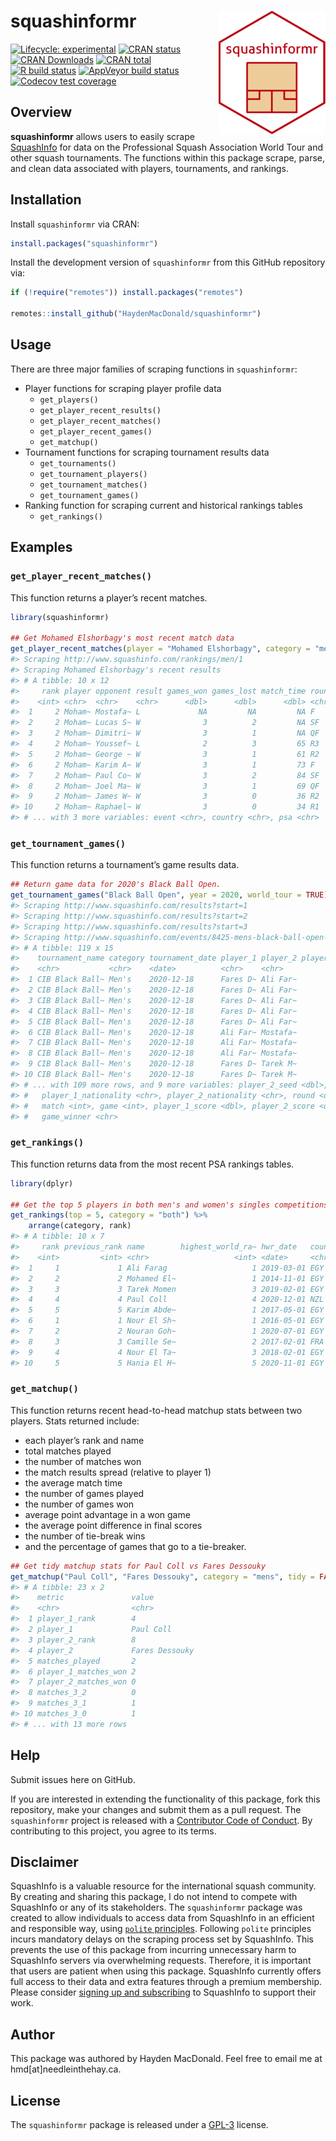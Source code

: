 
# squashinformr <img src="man/figures/logo.png" align="right" />

<!-- badges: start -->

[![Lifecycle: experimental](https://img.shields.io/badge/lifecycle-maturing-blue.svg)](https://lifecycle.r-lib.org/articles/stages.html#experimental)
[![CRAN status](https://www.r-pkg.org/badges/version/squashinformr)](https://CRAN.R-project.org/package=squashinformr)
[![CRAN Downloads](https://cranlogs.r-pkg.org/badges/squashinformr)](https://cranlogs.r-pkg.org/badges/squashinformr)
[![CRAN total](https://cranlogs.r-pkg.org/badges/grand-total/squashinformr)](https://cranlogs.r-pkg.org/badges/grand-total/squashinformr) 
[![R build status](https://github.com/HaydenMacDonald/squashinformr/workflows/R-CMD-check/badge.svg)](https://github.com/HaydenMacDonald/squashinformr/actions)
[![AppVeyor build status](https://ci.appveyor.com/api/projects/status/github/HaydenMacDonald/squashinformr?branch=main&svg=true)](https://ci.appveyor.com/project/HaydenMacDonald/squashinformr)
[![Codecov test coverage](https://codecov.io/gh/HaydenMacDonald/squashinformr/branch/main/graph/badge.svg)](https://codecov.io/gh/HaydenMacDonald/squashinformr)
<!-- badges: end -->

## Overview

**squashinformr** allows users to easily scrape
<a href="http://www.squashinfo.com/" target="_blank">SquashInfo</a> for
data on the Professional Squash Association World Tour and other squash
tournaments. The functions within this package scrape, parse, and clean
data associated with players, tournaments, and rankings.

## Installation

Install `squashinformr` via CRAN:

``` r
install.packages("squashinformr")
```

Install the development version of `squashinformr` from this GitHub
repository via:

``` r
if (!require("remotes")) install.packages("remotes")

remotes::install_github("HaydenMacDonald/squashinformr")
```

## Usage

There are three major families of scraping functions in `squashinformr`:

  - Player functions for scraping player profile data
      - `get_players()`
      - `get_player_recent_results()`
      - `get_player_recent_matches()`
      - `get_player_recent_games()`
      - `get_matchup()`
  - Tournament functions for scraping tournament results data
      - `get_tournaments()`
      - `get_tournament_players()`
      - `get_tournament_matches()`
      - `get_tournament_games()`
  - Ranking function for scraping current and historical rankings tables
      - `get_rankings()`

## Examples

### `get_player_recent_matches()`

This function returns a player’s recent matches.

``` r
library(squashinformr)

## Get Mohamed Elshorbagy's most recent match data
get_player_recent_matches(player = "Mohamed Elshorbagy", category = "mens")
#> Scraping http://www.squashinfo.com/rankings/men/1
#> Scraping Mohamed Elshorbagy's recent results
#> # A tibble: 10 x 12
#>     rank player opponent result games_won games_lost match_time round date      
#>    <int> <chr>  <chr>    <chr>      <dbl>      <dbl>      <dbl> <chr> <date>    
#>  1     2 Moham~ Mostafa~ L             NA         NA         NA F     2021-02-01
#>  2     2 Moham~ Lucas S~ W              3          2         NA SF    2021-02-01
#>  3     2 Moham~ Dimitri~ W              3          1         NA QF    2021-02-01
#>  4     2 Moham~ Youssef~ L              2          3         65 R3    2020-11-01
#>  5     2 Moham~ George ~ W              3          1         61 R2    2020-11-01
#>  6     2 Moham~ Karim A~ W              3          1         73 F     2020-09-01
#>  7     2 Moham~ Paul Co~ W              3          2         84 SF    2020-09-01
#>  8     2 Moham~ Joel Ma~ W              3          1         69 QF    2020-09-01
#>  9     2 Moham~ James W~ W              3          0         36 R2    2020-09-01
#> 10     2 Moham~ Raphael~ W              3          0         34 R1    2020-09-01
#> # ... with 3 more variables: event <chr>, country <chr>, psa <chr>
```

### `get_tournament_games()`

This function returns a tournament’s game results data.

``` r
## Return game data for 2020's Black Ball Open.
get_tournament_games("Black Ball Open", year = 2020, world_tour = TRUE)
#> Scraping http://www.squashinfo.com/results?start=1
#> Scraping http://www.squashinfo.com/results?start=2
#> Scraping http://www.squashinfo.com/results?start=3
#> Scraping http://www.squashinfo.com/events/8425-mens-black-ball-open-2020
#> # A tibble: 119 x 15
#>    tournament_name category tournament_date player_1 player_2 player_1_seed
#>    <chr>           <chr>    <date>          <chr>    <chr>            <dbl>
#>  1 CIB Black Ball~ Men's    2020-12-18      Fares D~ Ali Far~             9
#>  2 CIB Black Ball~ Men's    2020-12-18      Fares D~ Ali Far~             9
#>  3 CIB Black Ball~ Men's    2020-12-18      Fares D~ Ali Far~             9
#>  4 CIB Black Ball~ Men's    2020-12-18      Fares D~ Ali Far~             9
#>  5 CIB Black Ball~ Men's    2020-12-18      Fares D~ Ali Far~             9
#>  6 CIB Black Ball~ Men's    2020-12-18      Ali Far~ Mostafa~             1
#>  7 CIB Black Ball~ Men's    2020-12-18      Ali Far~ Mostafa~             1
#>  8 CIB Black Ball~ Men's    2020-12-18      Ali Far~ Mostafa~             1
#>  9 CIB Black Ball~ Men's    2020-12-18      Fares D~ Tarek M~             9
#> 10 CIB Black Ball~ Men's    2020-12-18      Fares D~ Tarek M~             9
#> # ... with 109 more rows, and 9 more variables: player_2_seed <dbl>,
#> #   player_1_nationality <chr>, player_2_nationality <chr>, round <ord>,
#> #   match <int>, game <int>, player_1_score <dbl>, player_2_score <dbl>,
#> #   game_winner <chr>
```

### `get_rankings()`

This function returns data from the most recent PSA rankings tables.

``` r
library(dplyr)

## Get the top 5 players in both men's and women's singles competitions
get_rankings(top = 5, category = "both") %>%
    arrange(category, rank)
#> # A tibble: 10 x 7
#>     rank previous_rank name        highest_world_ra~ hwr_date   country category
#>    <int>         <int> <chr>                   <int> <date>     <chr>   <chr>   
#>  1     1             1 Ali Farag                   1 2019-03-01 EGY     mens    
#>  2     2             2 Mohamed El~                 1 2014-11-01 EGY     mens    
#>  3     3             3 Tarek Momen                 3 2019-02-01 EGY     mens    
#>  4     4             4 Paul Coll                   4 2020-12-01 NZL     mens    
#>  5     5             5 Karim Abde~                 1 2017-05-01 EGY     mens    
#>  6     1             1 Nour El Sh~                 1 2016-05-01 EGY     womens  
#>  7     2             2 Nouran Goh~                 1 2020-07-01 EGY     womens  
#>  8     3             3 Camille Se~                 2 2017-02-01 FRA     womens  
#>  9     4             4 Nour El Ta~                 3 2018-02-01 EGY     womens  
#> 10     5             5 Hania El H~                 5 2020-11-01 EGY     womens
```

### `get_matchup()`

This function returns recent head-to-head matchup stats between two
players. Stats returned include:

  - each player’s rank and name
  - total matches played
  - the number of matches won
  - the match results spread (relative to player 1)
  - the average match time
  - the number of games played
  - the number of games won
  - average point advantage in a won game
  - the average point difference in final scores
  - the number of tie-break wins
  - and the percentage of games that go to a tie-breaker.

<!-- end list -->

``` r
## Get tidy matchup stats for Paul Coll vs Fares Dessouky
get_matchup("Paul Coll", "Fares Dessouky", category = "mens", tidy = FALSE)
#> # A tibble: 23 x 2
#>    metric               value         
#>    <chr>                <chr>         
#>  1 player_1_rank        4             
#>  2 player_1             Paul Coll     
#>  3 player_2_rank        8             
#>  4 player_2             Fares Dessouky
#>  5 matches_played       2             
#>  6 player_1_matches_won 2             
#>  7 player_2_matches_won 0             
#>  8 matches_3_2          0             
#>  9 matches_3_1          1             
#> 10 matches_3_0          1             
#> # ... with 13 more rows
```

## Help

Submit issues here on GitHub.

If you are interested in extending the functionality of this package,
fork this repository, make your changes and submit them as a pull
request. The `squashinformr` project is released with a
<a href="https://github.com/HaydenMacDonald/squashinformr/blob/main/.github/CODE_OF_CONDUCT.md" target="_blank">Contributor
Code of Conduct</a>. By contributing to this project, you agree to its
terms.

## Disclaimer

SquashInfo is a valuable resource for the international squash
community. By creating and sharing this package, I do not intend to
compete with SquashInfo or any of its stakeholders. The `squashinformr`
package was created to allow individuals to access data from SquashInfo
in an efficient and responsible way, using
<a href="https://github.com/dmi3kno/polite" target="_blank">`polite`
principles</a>. Following `polite` principles incurs mandatory delays on
the scraping process set by SquashInfo. This prevents the use of this
package from incurring unnecessary harm to SquashInfo servers via
overwhelming requests. Therefore, it is important that users are patient
when using this package. SquashInfo currently offers full access to
their data and extra features through a premium membership. Please
consider
<a href="http://www.squashinfo.com/upgrade" target="_blank">signing up
and subscribing</a> to SquashInfo to support their work.

## Author

This package was authored by Hayden MacDonald. Feel free to email me at
hmd\[at\]needleinthehay.ca.

## License

The `squashinformr` package is released under a
<a href="https://github.com/HaydenMacDonald/squashinformr/blob/main/LICENSE.md" target="_blank">GPL-3</a>
license.
